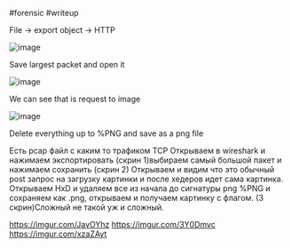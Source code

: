 #forensic #writeup 

File -> export object -> HTTP

![image](https://github.com/user-attachments/assets/48f099bc-54bd-4ef4-aaf6-5dcd30c35410)

Save largest packet and open it

![image](https://github.com/user-attachments/assets/efd0be5b-9507-4357-ba2e-1f198689b7e1)

We can see that is request to image

![image](https://github.com/user-attachments/assets/ae510eff-c398-41c9-b681-03047ea8723a)

Delete everything up to %PNG and save as a png file

Есть pcap файл с каким то трафиком TCP Открываем в wireshark и нажимаем экспортировать (скрин 1)выбираем самый большой пакет и нажимаем сохранить (скрин 2) Открываем и видим что это обычный post запрос на загрузку картинки и после хедеров идет сама картинка. Открываем HxD и удаляем все из начала до сигнатуры png %PNG и сохраняем как .png, открываем и получаем картинку с флагом. (3 скрин)Сложный не такой уж и сложный.

https://imgur.com/JavOYhz https://imgur.com/3Y0Dmvc https://imgur.com/xzaZAyt